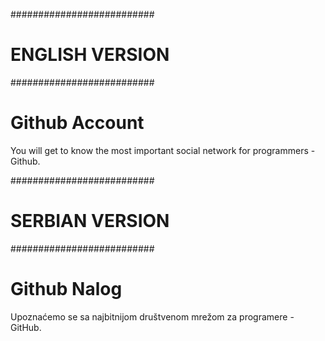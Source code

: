 ##########################
#     ENGLISH VERSION    #
##########################

# Github Account

You will get to know the most important social network for programmers - Github.


##########################
#     SERBIAN VERSION    #
##########################

# Github Nalog

Upoznaćemo se sa najbitnijom društvenom mrežom za programere - GitHub.
